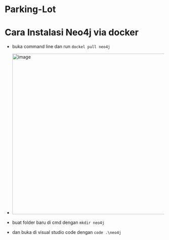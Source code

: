 # Parking-Lot
# Cara Instalasi Neo4j via docker
* buka command line dan run `dockel pull neo4j`
* <img width="508" alt="image" src="https://user-images.githubusercontent.com/101171434/209582961-6f69a642-a539-46ae-b5e4-a8cb2317bc24.png">

* buat folder baru di cmd dengan `mkdir neo4j`
* dan buka di visual studio code dengan `code .\neo4j`



